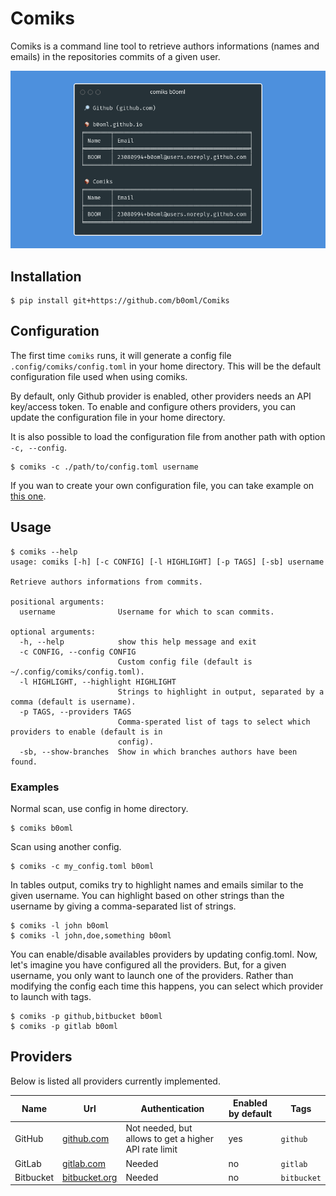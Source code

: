 # Comiks

Comiks is a command line tool to retrieve authors informations (names and emails) in the repositories commits of a given user.

![<Heading illustration>](./doc/heading.png)

## Installation

```shell
$ pip install git+https://github.com/b0oml/Comiks
```

## Configuration

The first time `comiks` runs, it will generate a config file `.config/comiks/config.toml` in your home directory. This will be the default configuration file used when using comiks.

By default, only Github provider is enabled, other providers needs an API key/access token. To enable and configure others providers, you can update the configuration file in your home directory.

It is also possible to load the configuration file from another path with option `-c, --config`.

```shell
$ comiks -c ./path/to/config.toml username
```

If you wan to create your own configuration file, you can take example on [this one](./comiks/config.toml).

## Usage

```shell
$ comiks --help
usage: comiks [-h] [-c CONFIG] [-l HIGHLIGHT] [-p TAGS] [-sb] username

Retrieve authors informations from commits.

positional arguments:
  username              Username for which to scan commits.

optional arguments:
  -h, --help            show this help message and exit
  -c CONFIG, --config CONFIG
                        Custom config file (default is ~/.config/comiks/config.toml).
  -l HIGHLIGHT, --highlight HIGHLIGHT
                        Strings to highlight in output, separated by a comma (default is username).
  -p TAGS, --providers TAGS
                        Comma-sperated list of tags to select which providers to enable (default is in
                        config).
  -sb, --show-branches  Show in which branches authors have been found.
```

### Examples

Normal scan, use config in home directory.

```shell
$ comiks b0oml
```

Scan using another config.

```shell
$ comiks -c my_config.toml b0oml
```

In tables output, comiks try to highlight names and emails similar to the given username. You can highlight based on other strings than the username by giving a comma-separated list of strings.

```shell
$ comiks -l john b0oml
$ comiks -l john,doe,something b0oml
```

You can enable/disable availables providers by updating config.toml. Now, let's imagine you have configured all the providers. But, for a given username, you only want to launch one of the providers. Rather than modifying the config each time this happens, you can select which provider to launch with tags.

```shell
$ comiks -p github,bitbucket b0oml
$ comiks -p gitlab b0oml
```

## Providers

Below is listed all providers currently implemented.

| Name      | Url                            | Authentication                                        | Enabled by default | Tags        |
| --------- | ------------------------------ | ----------------------------------------------------- | ------------------ | ----------- |
| GitHub    | [github.com](github.com)       | Not needed, but allows to get a higher API rate limit | yes                | `github`    |
| GitLab    | [gitlab.com](gitlab.com)       | Needed                                                | no                 | `gitlab`    |
| Bitbucket | [bitbucket.org](bitbucket.org) | Needed                                                | no                 | `bitbucket` |
